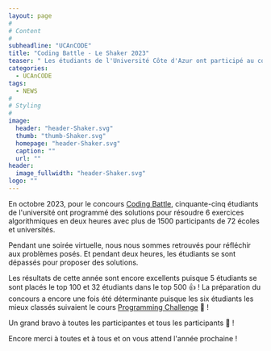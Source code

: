 ```yaml
---
layout: page
#
# Content
#
subheadline: "UCAnCODE"
title: "Coding Battle - Le Shaker 2023"
teaser: " Les étudiants de l'Université Côte d'Azur ont participé au concours de programmation organisé par INSAlgo et le Liris."
categories:
  - UCAnCODE
tags:
  - NEWS
#
# Styling
#
image:
  header: "header-Shaker.svg"
  thumb: "thumb-Shaker.svg"
  homepage: "header-Shaker.svg"
  caption: ""
  url: ""
header:
  image_fullwidth: "header-Shaker.svg"
logo: ""
---
```


En octobre 2023, pour le concours [Coding Battle](https://le-shaker.com/lacodingbattle/), cinquante-cinq étudiants de l'université ont programmé des solutions pour résoudre 6 exercices algorithmiques en deux heures avec plus de 1500 participants de 72 écoles et universités.

Pendant une soirée virtuelle, nous nous sommes retrouvés pour réfléchir aux problèmes posés.
Et pendant deux heures, les étudiants se sont dépassés pour proposer des solutions.

Les résultats de cette année sont encore excellents puisque 5 étudiants se sont placés le top 100 et 32 étudiants dans le top 500 👍 !
La préparation du concours a encore une fois été déterminante puisque les six étudiants les mieux classés suivaient le cours [Programming Challenge](../m1/s1/programming-challenge) 🤩 !

Un grand bravo à toutes les participantes et tous les participants 🥳 !

Encore merci à toutes et à tous et on vous attend l'année prochaine !
